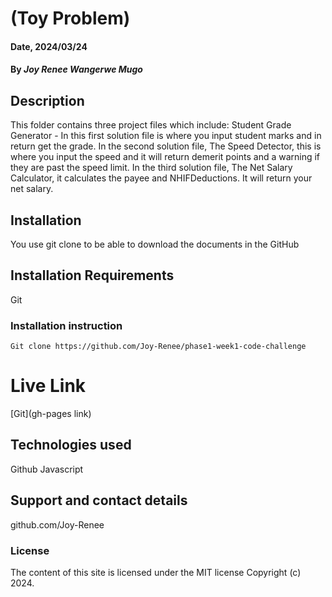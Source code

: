 # (Toy Problem)

#### Date, 2024/03/24

#### By *Joy Renee Wangerwe Mugo*

## Description
This folder contains three project files which include: Student Grade Generator - In this first solution file is where you input student marks and in return get the grade. 
In the second solution file, The Speed Detector, this is where you input the speed and it will return demerit points and a warning if they are past the speed limit.
In the third solution file, The Net Salary Calculator, it calculates the payee and NHIFDeductions. It will return your net salary.

## Installation
You use git clone to be able to download the documents in the GitHub

## Installation Requirements
Git

### Installation instruction
```
Git clone https://github.com/Joy-Renee/phase1-week1-code-challenge

```

# Live Link
[Git](gh-pages link)

## Technologies used
Github
Javascript

## Support and contact details
github.com/Joy-Renee

### License
The content of this site is licensed under the MIT license
Copyright (c) 2024.

